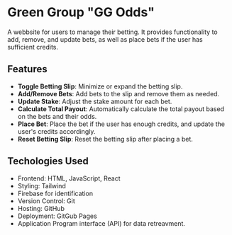 # Green Group "GG Odds"

A webbsite for users to manage their betting. 
It provides functionality to add, remove, and update bets, as well as place bets if the user has sufficient credits.

## Features

- **Toggle Betting Slip**: Minimize or expand the betting slip.
- **Add/Remove Bets**: Add bets to the slip and remove them as needed.
- **Update Stake**: Adjust the stake amount for each bet.
- **Calculate Total Payout**: Automatically calculate the total payout based on the bets and their odds.
- **Place Bet**: Place the bet if the user has enough credits, and update the user's credits accordingly.
- **Reset Betting Slip**: Reset the betting slip after placing a bet.

## Techologies Used
- Frontend: HTML, JavaScript, React
- Styling: Tailwind
- Firebase for identification
- Version Control: Git
- Hosting: GitHub
- Deployment: GitGub Pages
- Application Program interface (API) for data retreavment.
